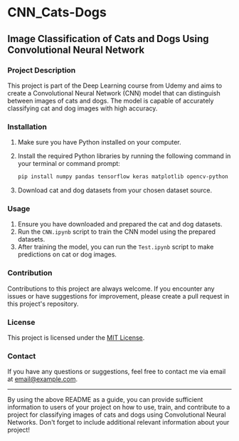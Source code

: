 # CNN_Cats-Dogs
## Image Classification of Cats and Dogs Using Convolutional Neural Network

### Project Description
This project is part of the Deep Learning course from Udemy and aims to create a Convolutional Neural Network (CNN) model that can distinguish between images of cats and dogs. The model is capable of accurately classifying cat and dog images with high accuracy.

### Installation
1. Make sure you have Python installed on your computer.
2. Install the required Python libraries by running the following command in your terminal or command prompt:

   ```bash
   pip install numpy pandas tensorflow keras matplotlib opencv-python
   ```

3. Download cat and dog datasets from your chosen dataset source.

### Usage
1. Ensure you have downloaded and prepared the cat and dog datasets.
2. Run the `CNN.ipynb` script to train the CNN model using the prepared datasets.
3. After training the model, you can run the `Test.ipynb` script to make predictions on cat or dog images.

### Contribution
Contributions to this project are always welcome. If you encounter any issues or have suggestions for improvement, please create a pull request in this project's repository.

### License
This project is licensed under the [MIT License](LICENSE).

### Contact
If you have any questions or suggestions, feel free to contact me via email at [email@example.com](mailto:fatonimurfids@gmail.com).

---

By using the above README as a guide, you can provide sufficient information to users of your project on how to use, train, and contribute to a project for classifying images of cats and dogs using Convolutional Neural Networks. Don't forget to include additional relevant information about your project!
